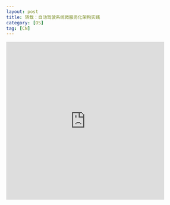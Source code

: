 ```yaml
---
layout: post
title: 转载：自动驾驶系统微服务化架构实践
category: [OS]
tag: [CN]
---
```


<embed src="https://github.com/wzyy2/wzyy2.github.io/raw/master/images/auto.pdf" width="425" height="425">